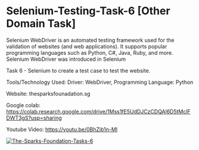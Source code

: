 # Selenium-Testing-Task-6 [Other Domain Task]

Selenium WebDriver is an automated testing framework used for the validation of websites (and web applications). It supports popular programming languages such as Python, C#, Java, Ruby, and more. Selenium WebDriver was introduced in Selenium 

Task 6 - Selenium to create a test case to test the website.


Tools/Technology Used:
Driver: WebDriver,
Programming Language: Python

Website: thesparksfounadation.sg


Google colab: https://colab.research.google.com/drive/1Mss1fE5UdDJCzCDQAl6D5tMclFDWT3gS?usp=sharing

Youtube Video: https://youtu.be/0BhZjb1n-MI


[![The-Sparks-Foundation-Tasks-6](https://www.scrapingbee.com/images/post/selenium-python/header_selenium_python.png)](https://youtu.be/0BhZjb1n-MI)
